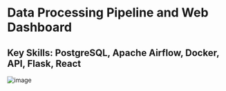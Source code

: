 # Data Processing Pipeline and Web Dashboard

## Key Skills: PostgreSQL, Apache Airflow, Docker, API, Flask, React


![image](https://github.com/user-attachments/assets/fd6f209c-647f-4187-8ffe-50686a57adfe)
